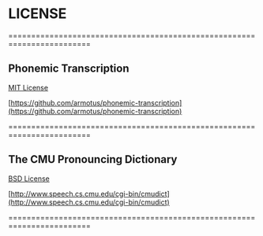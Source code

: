 # LICENSE

========================================================================

## Phonemic Transcription

[MIT License](../LICENSE)

[https://github.com/armotus/phonemic-transcription](https://github.com/armotus/phonemic-transcription)

========================================================================

## The CMU Pronouncing Dictionary

[BSD License](../cmu/LICENSE)

[http://www.speech.cs.cmu.edu/cgi-bin/cmudict](http://www.speech.cs.cmu.edu/cgi-bin/cmudict)

========================================================================
